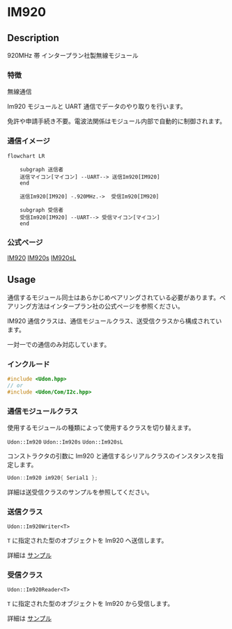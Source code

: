 # IM920

## Description

920MHz 帯 インタープラン社製無線モジュール

### 特徴

無線通信

Im920 モジュールと UART 通信でデータのやり取りを行います。

免許や申請手続き不要。電波法関係はモジュール内部で自動的に制御されます。

### 通信イメージ

```mermaid
flowchart LR

    subgraph 送信者
    送信マイコン[マイコン] --UART--> 送信Im920[IM920]
    end

    送信Im920[IM920] -.920MHz.->  受信Im920[IM920]

    subgraph 受信者
    受信Im920[IM920] --UART--> 受信マイコン[マイコン]
    end

```

### 公式ページ

[IM920](https://www.interplan.co.jp/solution/wireless/im920/)
[IM920s](https://www.interplan.co.jp/solution/wireless/im920s/)
[IM920sL](https://www.interplan.co.jp/solution/wireless/im920sl/)

## Usage

通信するモジュール同士はあらかじめペアリングされている必要があります。ペアリング方法はインタープラン社の公式ページを参照ください。

IM920 通信クラスは、通信モジュールクラス、送受信クラスから構成されています。

一対一での通信のみ対応しています。

### インクルード

```cpp
#include <Udon.hpp>
// or
#include <Udon/Com/I2c.hpp>
```

### 通信モジュールクラス

使用するモジュールの種類によって使用するクラスを切り替えます。

`Udon::Im920`
`Udon::Im920s`
`Udon::Im920sL`

コンストラクタの引数に Im920 と通信するシリアルクラスのインスタンスを指定します。

```cpp
Udon::Im920 im920{ Serial1 };
```

詳細は送受信クラスのサンプルを参照してください。

### 送信クラス

`Udon::Im920Writer<T>`

`T` に指定された型のオブジェクトを Im920 へ送信します。

詳細は [サンプル](./../../example/Com/Im920/Im920Writer/Im920Writer.ino)

### 受信クラス

`Udon::Im920Reader<T>`

`T` に指定された型のオブジェクトを Im920 から受信します。

詳細は [サンプル](./../../example/Com/Im920/Im920Reader/Im920Reader.ino)

